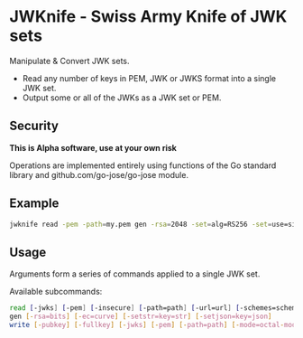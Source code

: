 # JWKnife - Swiss Army Knife of JWK sets

Manipulate & Convert JWK sets.
- Read any number of keys in PEM, JWK or JWKS format into a single JWK set.
- Output some or all of the JWKs as a JWK set or PEM.

## Security

**This is Alpha software, use at your own risk**

Operations are implemented entirely using functions of the Go standard library and github.com/go-jose/go-jose module.

## Example

```sh
jwknife read -pem -path=my.pem gen -rsa=2048 -set=alg=RS256 -set=use=sig write -jwks -path=my-jwk.json
```

## Usage

Arguments form a series of commands applied to a single JWK set.

Available subcommands:

```sh
read [-jwks] [-pem] [-insecure] [-path=path] [-url=url] [-schemes=scheme[,...]]
gen [-rsa=bits] [-ec=curve] [-setstr=key=str] [-setjson=key=json]
write [-pubkey] [-fullkey] [-jwks] [-pem] [-path=path] [-mode=octal-mode] [-url=url] [-post] [-put] [-insecure]
```
